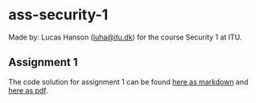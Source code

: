# ass-security-1

Made by: Lucas Hanson (luha@itu.dk) for the course Security 1 at ITU.

## Assignment 1

The code solution for assignment 1 can be found [here as markdown](./assignment-1/report.md) and [here as pdf](./assignment-1/report.pdf).
